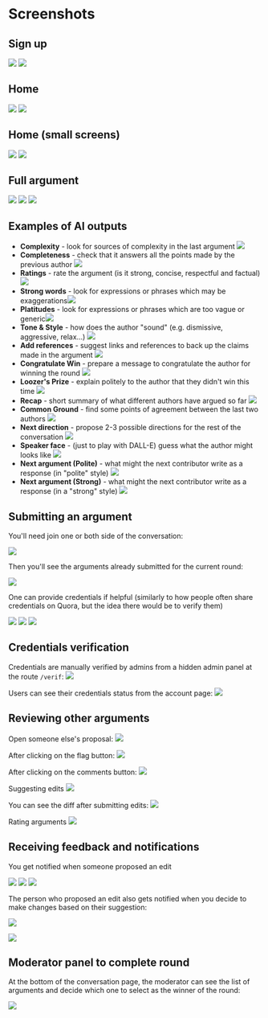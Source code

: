 # Screenshots

## Sign up

![](./screenshots/signup.png)
![](./screenshots/signup2.png)

## Home

![](./screenshots/home.png)
![](./screenshots/home2.png)

## Home (small screens)

![](./screenshots/home-sm.png)
![](./screenshots/home-sm2.png)

## Full argument

![](./screenshots/argument.png)
![](./screenshots/panel-prev.png)
![](./screenshots/panel-AI.png)

## Examples of AI outputs

- **Complexity** - look for sources of complexity in the last argument ![](./screenshots/ai-1.png)
- **Completeness** - check that it answers all the points made by the previous author ![](./screenshots/ai-2.png)
- **Ratings** - rate the argument (is it strong, concise, respectful and factual)![](./screenshots/ai-3.png)
- **Strong words** - look for expressions or phrases which may be exaggerations![](./screenshots/ai-4.png)
- **Platitudes** - look for expressions or phrases which are too vague or generic![](./screenshots/ai-5.png)
- **Tone & Style** - how does the author "sound" (e.g. dismissive, aggressive, relax...) ![](./screenshots/ai-6.png)
- **Add references** - suggest links and references to back up the claims made in the argument ![](./screenshots/ai-7.png)
- **Congratulate Win** - prepare a message to congratulate the author for winning the round ![](./screenshots/ai-8.png)
- **Loozer's Prize** - explain politely to the author that they didn't win this time ![](./screenshots/ai-9.png)
- **Recap** - short summary of what different authors have argued so far ![](./screenshots/ai-10.png)
- **Common Ground** - find some points of agreement between the last two authors ![](./screenshots/ai-11.png)
- **Next direction** - propose 2-3 possible directions for the rest of the conversation ![](./screenshots/ai-12.png)
- **Speaker face** - (just to play with DALL-E) guess what the author might looks like ![](./screenshots/ai-15.png)
- **Next argument (Polite)** - what might the next contributor write as a response (in "polite" style) ![](./screenshots/ai-13.png)
- **Next argument (Strong)** - what might the next contributor write as a response (in a "strong" style) ![](./screenshots/ai-14.png)

## Submitting an argument

You'll need join one or both side of the conversation:

![](./screenshots/next-arg.png)

Then you'll see the arguments already submitted for the current round:

![](./screenshots/yourarg.png)

One can provide credentials if helpful (similarly to how people often share credentials on Quora, but the idea there would be to verify them)

![](./screenshots/yourarg2.png)
![](./screenshots/yourarg3.png)
![](./screenshots/yourarg4.png)

## Credentials verification

Credentials are manually verified by admins from a hidden admin panel at the route `/verif`:
![](./screenshots/verif.png)

Users can see their credentials status from the account page:
![](./screenshots/account.png)

## Reviewing other arguments

Open someone else's proposal:
![](./screenshots/argedit.png)

After clicking on the flag button:
![](./screenshots/argedit2.png)

After clicking on the comments button:
![](./screenshots/argedit3.png)

Suggesting edits
![](./screenshots/argedit4.png)

You can see the diff after submitting edits:
![](./screenshots/argedit5.png)

Rating arguments
![](./screenshots/argedit6.png)

## Receiving feedback and notifications

You get notified when someone proposed an edit

![](./screenshots/feedback2.png)
![](./screenshots/feedback3.png)
![](./screenshots/feedback4.png)

The person who proposed an edit also gets notified when you decide to make changes based on their suggestion:

![](./screenshots/feedback5.png)

![](./screenshots/feedback6.png)

## Moderator panel to complete round

At the bottom of the conversation page, the moderator can see the list of arguments and decide which one to select as the winner of the round:

![](./screenshots/moderation.png)
